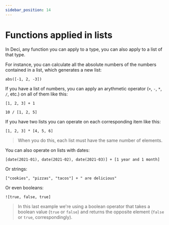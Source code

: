 ```yaml
---
sidebar_position: 14
---
```


# Functions applied in lists

In Deci, any function you can apply to a type, you can also apply to a list of that type.

For instance, you can calculate all the absolute numbers of the numbers contained in a list, which generates a new list:

```deci live
abs([-1, 2, -3])
```

If you have a list of numbers, you can apply an arythmetic operator (`+`, `-`, `*`, `/`, etc.) on all of them like this:

```deci live
[1, 2, 3] + 1
```

```deci live
10 / [1, 2, 5]
```

If you have two lists you can operate on each corresponding item like this:

```deci live
[1, 2, 3] * [4, 5, 6]
```

> When you do this, each list must have the same number of elements.

You can also operate on lists with dates:

```deci live
[date(2021-01), date(2021-02), date(2021-03)] + [1 year and 1 month]
```

Or strings:

```deci live
["cookies", "pizzas", "tacos"] + " are delicious"
```

Or even booleans:

```deci live
![true, false, true]
```

> In this last example we're using a boolean operator that takes a boolean value (`true` or `false`) and returns the opposite element (`false` or `true`, correspondingly).
